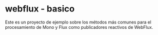 # webflux - basico

Este es un proyecto de ejemplo sobre los métodos más comunes para el procesamiento de Mono y Flux como publicadores reactivos de WebFlux.